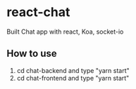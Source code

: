 # react-chat
Built Chat app with react, Koa, socket-io

## How to use
1. cd chat-backend and type "yarn start"
2. cd chat-frontend and type "yarn start"
